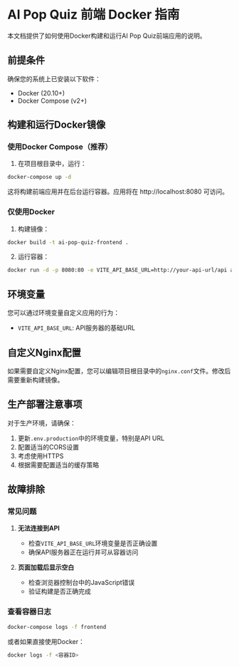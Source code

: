 # AI Pop Quiz 前端 Docker 指南

本文档提供了如何使用Docker构建和运行AI Pop Quiz前端应用的说明。

## 前提条件

确保您的系统上已安装以下软件：

- Docker (20.10+)
- Docker Compose (v2+)

## 构建和运行Docker镜像

### 使用Docker Compose（推荐）

1. 在项目根目录中，运行：

```bash
docker-compose up -d
```

这将构建前端应用并在后台运行容器。应用将在 http://localhost:8080 可访问。

### 仅使用Docker

1. 构建镜像：

```bash
docker build -t ai-pop-quiz-frontend .
```

2. 运行容器：

```bash
docker run -d -p 8080:80 -e VITE_API_BASE_URL=http://your-api-url/api ai-pop-quiz-frontend
```

## 环境变量

您可以通过环境变量自定义应用的行为：

- `VITE_API_BASE_URL`: API服务器的基础URL

## 自定义Nginx配置

如果需要自定义Nginx配置，您可以编辑项目根目录中的`nginx.conf`文件。修改后需要重新构建镜像。

## 生产部署注意事项

对于生产环境，请确保：

1. 更新`.env.production`中的环境变量，特别是API URL
2. 配置适当的CORS设置
3. 考虑使用HTTPS
4. 根据需要配置适当的缓存策略

## 故障排除

### 常见问题

1. **无法连接到API**
   - 检查`VITE_API_BASE_URL`环境变量是否正确设置
   - 确保API服务器正在运行并可从容器访问

2. **页面加载后显示空白**
   - 检查浏览器控制台中的JavaScript错误
   - 验证构建是否正确完成

### 查看容器日志

```bash
docker-compose logs -f frontend
```

或者如果直接使用Docker：

```bash
docker logs -f <容器ID>
```
